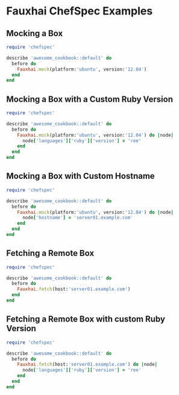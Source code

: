 Fauxhai ChefSpec Examples
=========================

Mocking a Box
-------------
```ruby
require 'chefspec'

describe 'awesome_cookbook::default' do
  before do
    Fauxhai.mock(platform:'ubuntu', version:'12.04')
  end
end
```

Mocking a Box with a Custom Ruby Version
----------------------------------------
```ruby
require 'chefspec'

describe 'awesome_cookbook::default' do
  before do
    Fauxhai.mock(platform:'ubuntu', version:'12.04') do |node|
      node['languages']['ruby']['version'] = 'ree'
    end
  end
end
```

Mocking a Box with Custom Hostname
----------------------------------
```ruby
require 'chefspec'

describe 'awesome_cookbook::default' do
  before do
    Fauxhai.mock(platform:'ubuntu', version:'12.04') do |node|
      node['hostname'] = 'server01.example.com'
    end
  end
end
```

Fetching a Remote Box
---------------------
```ruby
require 'chefspec'

describe 'awesome_cookbook::default' do
  before do
    Fauxhai.fetch(host:'server01.example.com')
  end
end
```

Fetching a Remote Box with custom Ruby Version
----------------------------------------------
```ruby
require 'chefspec'

describe 'awesome_cookbook::default' do
  before do
    Fauxhai.fetch(host:'server01.example.com') do |node|
      node['languages']['ruby']['version'] = 'ree'
    end
  end
end
```

